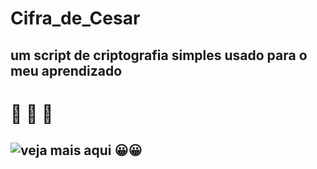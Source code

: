 # Cifra_de_Cesar

## um script de criptografia simples usado para o meu aprendizado
# 📜  📜  📜
## ![veja mais aqui]("https://pt.wikipedia.org/wiki/Cifra_de_C%C3%A9sar") 😀😀

